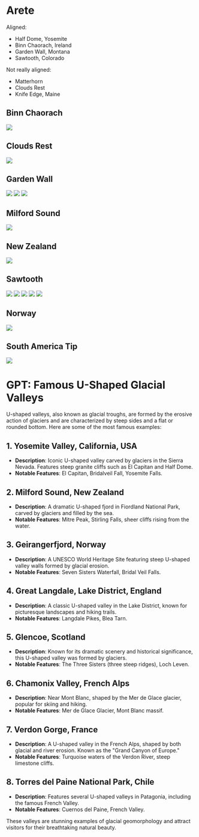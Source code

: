 # Arete

Aligned:
- Half Dome, Yosemite
- Binn Chaorach, Ireland
- Garden Wall, Montana
- Sawtooth, Colorado

Not really aligned:
- Matterhorn
- Clouds Rest
- Knife Edge, Maine

## Binn Chaorach

![](img/binn-chaorach.jpg)

## Clouds Rest

![](img/clouds-rest.jpg)

## Garden Wall

![](img/garden-wall1.jpg)
![](img/garden-wall2.jpg)
![](img/garden-wall3.jpg)

## Milford Sound

![](img/milford-sound.jpg)

## New Zealand

![](img/new-zealand-mountains.jpg)

## Sawtooth

![](img/sawtooth.jpg)
![](img/sawtooth2.jpg)
![](img/sawtooth3.jpg)
![](img/sawtooth4.jpg)
![](img/sawtooth5.jpg)

## Norway

![](img/nortway.jpg)

## South America Tip

![](img/south-america-tip.jpg)

# GPT: Famous U-Shaped Glacial Valleys

U-shaped valleys, also known as glacial troughs, are formed by the erosive action of glaciers and are characterized by steep sides and a flat or rounded bottom. Here are some of the most famous examples:

## 1. Yosemite Valley, California, USA
- **Description**: Iconic U-shaped valley carved by glaciers in the Sierra Nevada. Features steep granite cliffs such as El Capitan and Half Dome.
- **Notable Features**: El Capitan, Bridalveil Fall, Yosemite Falls.

## 2. Milford Sound, New Zealand
- **Description**: A dramatic U-shaped fjord in Fiordland National Park, carved by glaciers and filled by the sea.
- **Notable Features**: Mitre Peak, Stirling Falls, sheer cliffs rising from the water.

## 3. Geirangerfjord, Norway
- **Description**: A UNESCO World Heritage Site featuring steep U-shaped valley walls formed by glacial erosion.
- **Notable Features**: Seven Sisters Waterfall, Bridal Veil Falls.

## 4. Great Langdale, Lake District, England
- **Description**: A classic U-shaped valley in the Lake District, known for picturesque landscapes and hiking trails.
- **Notable Features**: Langdale Pikes, Blea Tarn.

## 5. Glencoe, Scotland
- **Description**: Known for its dramatic scenery and historical significance, this U-shaped valley was formed by glaciers.
- **Notable Features**: The Three Sisters (three steep ridges), Loch Leven.

## 6. Chamonix Valley, French Alps
- **Description**: Near Mont Blanc, shaped by the Mer de Glace glacier, popular for skiing and hiking.
- **Notable Features**: Mer de Glace Glacier, Mont Blanc massif.

## 7. Verdon Gorge, France
- **Description**: A U-shaped valley in the French Alps, shaped by both glacial and river erosion. Known as the "Grand Canyon of Europe."
- **Notable Features**: Turquoise waters of the Verdon River, steep limestone cliffs.

## 8. Torres del Paine National Park, Chile
- **Description**: Features several U-shaped valleys in Patagonia, including the famous French Valley.
- **Notable Features**: Cuernos del Paine, French Valley.

These valleys are stunning examples of glacial geomorphology and attract visitors for their breathtaking natural beauty.
